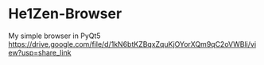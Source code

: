 # He1Zen-Browser
My simple browser in PyQt5
https://drive.google.com/file/d/1kN6btKZBqxZquKjOYorXQm9qC2oVWBli/view?usp=share_link
